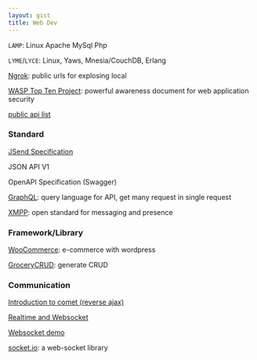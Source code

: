 ```yaml
---
layout: gist
title: Web Dev
---
```


`LAMP`: Linux Apache MySql Php

`LYME`/`LYCE`: Linux, Yaws, Mnesia/CouchDB, Erlang  

[Ngrok](https://ngrok.com/): public urls for explosing local

[WASP Top Ten Project](https://www.owasp.org/index.php/Category:OWASP_Top_Ten_Project): powerful awareness document for web application security

[public api list](https://github.com/toddmotto/public-apis)

### Standard

[JSend Specification](https://github.com/omniti-labs/jsend)

JSON API V1

OpenAPI Specification (Swagger)

[GraphQL](https://graphql.org/): query language for API, get many request in single request

[XMPP](https://xmpp.org/): open standard for messaging and presence

### Framework/Library

[WooCommerce](https://woocommerce.com/): e-commerce with wordpress

[GroceryCRUD](https://www.grocerycrud.com/): generate CRUD

### Communication

[Introduction to comet (reverse ajax)](https://www.ibm.com/developerworks/library/wa-reverseajax1/index.html)

[Realtime and Websocket](https://www.slideshare.net/peterlubbers/html5-real-time-and-websocket/88-Types_of_Proxy_Servers_httpwwwinfoqcomarticlesWebSocketsProxyServers)

[Websocket demo](https://www.websocket.org/index.html)

[socket.io](https://socket.io/): a web-socket library
